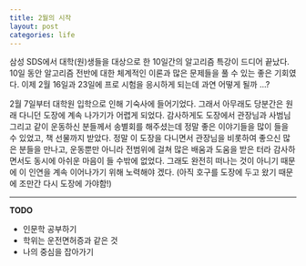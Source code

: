 ```yaml
---
title: 2월의 시작
layout: post
categories: life
---
```


  삼성 SDS에서 대학(원)생들을 대상으로 한 10일간의 알고리즘 특강이 드디어 끝났다. 10일 동안 알고리즘 전반에 대한 체계적인 이론과 많은 문제들을 풀 수 있는 좋은 기회였다. 이제 2월 16일과 23일에 프로 시험을 응시하게 되는데 과연 어떻게 될까 ...?

  2월 7일부터 대학원 입학으로 인해 기숙사에 들어기었다. 그래서 아무래도 당분간은 원래 다니던 도장에 계속 나가기가 어렵게 되었다. 감사하게도 도장에서 관장님과 사범님 그리고 같이 운동하신 분들께서 송별회를 해주셨는데 정말 좋은 이야기들을 많이 들을 수 있었고, 책 선물까지 받았다. 정말 이 도장을 다니면서 관장님을 비롯하여 좋으신 많은 분들을 만나고, 운동뿐만 아니라 전범위에 걸쳐 많은 배움과 도움을 받은 터라 감사하면서도 동시에 아쉬운 마음이 들 수밖에 없었다.  그래도 완전히 떠나는 것이 아니기 때문에 이 인연을 계속 이어나가기 위해 노력해야 겠다.
	(아직 호구를 도장에 두고 왔기 때문에 조만간 다시 도장에 가야함!)

- - -

**TODO**
- 인문학 공부하기
- 학위는 운전면허증과 같은 것
- 나의 중심을 잡아가기